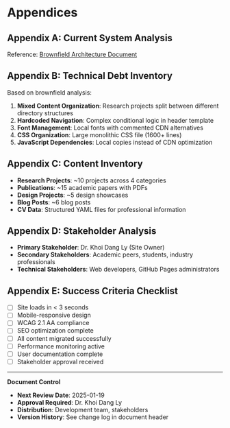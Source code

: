 # Appendices

## Appendix A: Current System Analysis
Reference: [Brownfield Architecture Document](./brownfield-architecture.md)

## Appendix B: Technical Debt Inventory
Based on brownfield analysis:

1. **Mixed Content Organization**: Research projects split between different directory structures
2. **Hardcoded Navigation**: Complex conditional logic in header template
3. **Font Management**: Local fonts with commented CDN alternatives
4. **CSS Organization**: Large monolithic CSS file (1600+ lines)
5. **JavaScript Dependencies**: Local copies instead of CDN optimization

## Appendix C: Content Inventory
- **Research Projects**: ~10 projects across 4 categories
- **Publications**: ~15 academic papers with PDFs
- **Design Projects**: ~5 design showcases
- **Blog Posts**: ~6 blog posts
- **CV Data**: Structured YAML files for professional information

## Appendix D: Stakeholder Analysis
- **Primary Stakeholder**: Dr. Khoi Dang Ly (Site Owner)
- **Secondary Stakeholders**: Academic peers, students, industry professionals
- **Technical Stakeholders**: Web developers, GitHub Pages administrators

## Appendix E: Success Criteria Checklist
- [ ] Site loads in < 3 seconds
- [ ] Mobile-responsive design
- [ ] WCAG 2.1 AA compliance
- [ ] SEO optimization complete
- [ ] All content migrated successfully
- [ ] Performance monitoring active
- [ ] User documentation complete
- [ ] Stakeholder approval received

---

**Document Control**
- **Next Review Date**: 2025-01-19
- **Approval Required**: Dr. Khoi Dang Ly
- **Distribution**: Development team, stakeholders
- **Version History**: See change log in document header
